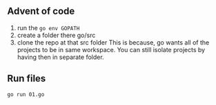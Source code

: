 ## Advent of code 
1. run the `go env GOPATH` 
2. create a folder there go/src
3. clone the repo at that src folder
This is because, go wants all of the projects to be in same workspace. You can still isolate projects by having then in separate folder.

## Run files
```bash
go run 01.go
```
